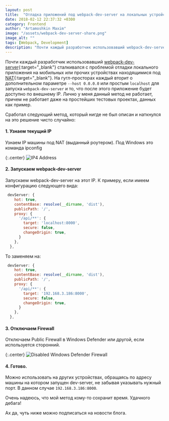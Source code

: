 ```yaml
---
layout: post
title:  "Отладка приложений под webpack-dev-server на локальных устройствах"
date: 2018-02-12 22:37:32 +0300
category: Frontend
author: "Artamoshkin Maxim"
image: "/assets/webpack-dev-server-share.png"
image_alt: ""
tags: [Webpack, Development]
description: "Почти каждый разработчик использовавший webpack-dev-server сталкивался с проблемой отладки локального приложения на мобильных или прочих устройствах находящимися под NAT."
---
```


Почти каждый разработчик использовавший [webpack-dev-server](webpack-dev-server "https://github.com/webpack/webpack-dev-server"){:target="_blank"} сталкивался с проблемой отладки локального приложения на мобильных или прочих устройствах находящимися под [NAT](NAT "https://ru.wikipedia.org/wiki/NAT"){:target="_blank"}. 
На гугл-просторах каждый вторит о дополнительном параметре ``--host 0.0.0.0`` или простым ``localhost`` для запуска ``webpack-dev-server`` и то, что после этого приложение будет доступно по внешнему IP. <!-- more -->
Лично у меня данный метод не работает, причем не работает даже на простейших тестовых проектах, данных как пример.

Сработал следующий метод, который нигде не был описан и наткнулся на это решение чисто случайно:



#### 1. Узнаем текущий IP ####

 Узнаем IP машины под NAT (выданный роутером). Под Windows это команда ipconfig

{:.center}
![IP4 Address](https://blog.zverit.com/assets/console-ip-address.png)

#### 2. Запускаем webpack-dev-server ####

Запускаем webpack-dev-server на этот IP. К примеру, если имеем конфигурацию следующего вида:


```js
 devServer: {
    hot: true,
    contentBase: resolve(__dirname, 'dist'),
    publicPath: '/',
    proxy: {
      '/api/**': {
        target: 'localhost:8000',
        secure: false,
        changeOrigin: true,
      }
    },
  },
```

То заменяем на:

```js
 devServer: {
    hot: true,
    contentBase: resolve(__dirname, 'dist'),
    publicPath: '/',
    proxy: {
      '/api/**': {
        target: '192.168.3.186:8000',
        secure: false,
        changeOrigin: true,
      }
    },
  },
```

#### 3. Отключаем Firewall ####

Отключаем Public Firewall в Windows Defender или другой, если используется сторонний.

{:.center}
![Disabled Windows Defender Firewall](https://blog.zverit.com/assets/windows-defender-firewall.png)

#### 4. Готово. ####

Можно использовать на других устройствах, обращаясь по адресу машины на котором запущен dev-server, не забывая указывать нужный порт. В данном случае ``192.168.3.186:8000``.

Очень надеюсь, что мой метод кому-то сохранит время. Удачного дебага!


Ах да, чуть ниже можно подписаться на новости блога.
